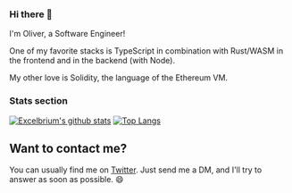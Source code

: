 ### Hi there 👋
I'm Oliver, a Software Engineer!

One of my favorite stacks is TypeScript in combination with Rust/WASM in the frontend and in the backend (with Node).

My other love is Solidity, the language of the Ethereum VM.

### Stats section
[![Excelbrium's github stats](https://github-readme-stats.vercel.app/api?username=excelbrium&count_private=true&show_icons=true&theme=tokyonight)](https://github.com/excelbrium) [![Top Langs](https://github-readme-stats.vercel.app/api/top-langs/?username=excelbrium&theme=tokyonight)](https://github.com/excelbrium)

## Want to contact me?
You can usually find me on [Twitter](https://twitter.com/intent/follow?screen_name=oliverjumpertz).
Just send me a DM, and I'll try to answer as soon as possible. 😄

<!--
**excelbrium/excelbrium** is a ✨ _special_ ✨ repository because its `README.md` (this file) appears on your GitHub profile.

Here are some ideas to get you started:

- 🔭 I’m currently working on ...
- 🌱 I’m currently learning ...
- 👯 I’m looking to collaborate on ...
- 🤔 I’m looking for help with ...
- 💬 Ask me about ...
- 📫 How to reach me: ...
- 😄 Pronouns: ...
- ⚡ Fun fact: ...
-->
